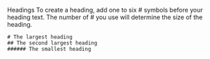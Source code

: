 Headings
To create a heading, add one to six # symbols before your heading text. The number of # you use will determine the size of the heading.

``` Formating
# The largest heading
## The second largest heading
###### The smallest heading
```